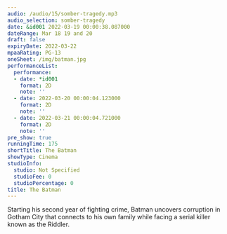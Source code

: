 ```yaml
---
audio: /audio/15/somber-tragedy.mp3
audio_selection: somber-tragedy
date: &id001 2022-03-19 00:00:38.087000
dateRange: Mar 18 19 and 20
draft: false
expiryDate: 2022-03-22
mpaaRating: PG-13
oneSheet: /img/batman.jpg
performanceList:
  performance:
  - date: *id001
    format: 2D
    note: ''
  - date: 2022-03-20 00:00:04.123000
    format: 2D
    note: ''
  - date: 2022-03-21 00:00:04.721000
    format: 2D
    note: ''
pre_show: true
runningTime: 175
shortTitle: The Batman
showType: Cinema
studioInfo:
  studio: Not Specified
  studioFee: 0
  studioPercentage: 0
title: The Batman
---
```


Starting his second year of fighting crime, Batman uncovers corruption in Gotham City that connects to his own family while facing a serial killer known as the Riddler.